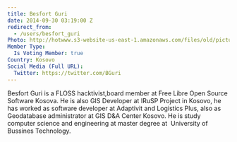 ```yaml
---
title: Besfort Guri
date: 2014-09-30 03:19:00 Z
redirect_from:
  - /users/besfort_guri
Photo: http://hotwww.s3-website-us-east-1.amazonaws.com/files/old/pictures/picture-208-1432131324.jpg
Member Type:
  Is Voting Member: true
Country: Kosovo
Social Media (Full URL):
  Twitter: https://twitter.com/BGuri
---
```


<p>Besfort Guri is a FLOSS hacktivist,board member at Free Libre Open Source Software Kosova. He is also GIS Developer at IRuSP Project in Kosovo, he has worked as software developer at Adaptivit and Logistics Plus, also as Geodatabase administrator at GIS D&amp;A Center Kosovo. He is study computer science and engineering at master degree at&nbsp; University of Bussines Technology.</p>
